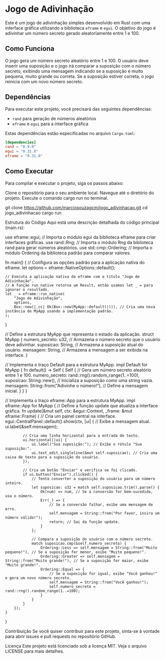 # Jogo de Adivinhação

Este é um jogo de adivinhação simples desenvolvido em Rust com uma interface gráfica utilizando a biblioteca `eframe` e `egui`. O objetivo do jogo é adivinhar um número secreto gerado aleatoriamente entre 1 e 100.

## Como Funciona

O jogo gera um número secreto aleatório entre 1 e 100. O usuário deve inserir uma suposição e o jogo irá comparar a suposição com o número secreto, exibindo uma mensagem indicando se a suposição é muito pequena, muito grande ou correta. Se a suposição estiver correta, o jogo reinicia com um novo número secreto.

## Dependências

Para executar este projeto, você precisará das seguintes dependências:

- `rand` para geração de números aleatórios
- `eframe` e `egui` para a interface gráfica

Estas dependências estão especificadas no arquivo `Cargo.toml`:

```toml
[dependencies]
rand = "0.9.0"
egui = "0.31.0"
eframe = "0.31.0"
````

## Como Executar
Para compilar e executar o projeto, siga os passos abaixo:

Clone o repositório para o seu ambiente local.
Navegue até o diretório do projeto.
Execute o comando cargo run no terminal.

git clone https://github.com/marciosouzagcm/jogo_adivinhacao.git
cd jogo_adivinhacao
cargo run

Estrutura do Código
Aqui está uma descrição detalhada do código principal (main.rs):

use eframe::egui; // Importa o módulo egui da biblioteca eframe para criar interfaces gráficas.
use rand::Rng; // Importa o módulo Rng da biblioteca rand para gerar números aleatórios.
use std::cmp::Ordering; // Importa o módulo Ordering da biblioteca padrão para comparar valores.

fn main() {
    // Configura as opções padrão para a aplicação nativa do eframe.
    let options = eframe::NativeOptions::default();
    
    // Executa a aplicação nativa do eframe com o título "Jogo de Adivinhação".
    // A função run_native retorna um Result, então usamos let _ = para ignorar o resultado.
    let _ = eframe::run_native(
        "Jogo de Adivinhação",
        options,
        Box::new(|_cc| Ok(Box::new(MyApp::default()))), // Cria uma nova instância de MyApp usando a implementação padrão.
    );
}

// Define a estrutura MyApp que representa o estado da aplicação.
struct MyApp {
    numero_secreto: u32, // Armazena o número secreto que o usuário deve adivinhar.
    suposicao: String, // Armazena a suposição atual do usuário.
    mensagem: String, // Armazena a mensagem a ser exibida na interface.
}

// Implementa o traço Default para a estrutura MyApp.
impl Default for MyApp {
    fn default() -> Self {
        Self {
            // Gera um número secreto aleatório entre 1 e 100.
            numero_secreto: rand::rng().random_range(1..=100),
            suposicao: String::new(), // Inicializa a suposição como uma string vazia.
            mensagem: String::from("Adivinhe o número!"), // Define a mensagem inicial.
        }
    }
}

// Implementa o traço eframe::App para a estrutura MyApp.
impl eframe::App for MyApp {
    // Define a função update que atualiza a interface gráfica.
    fn update(&mut self, ctx: &egui::Context, _frame: &mut eframe::Frame) {
        // Cria um painel central na interface.
        egui::CentralPanel::default().show(ctx, |ui| {
            // Exibe a mensagem atual.
            ui.label(&self.mensagem);

            // Cria uma linha horizontal para a entrada de texto.
            ui.horizontal(|ui| {
                ui.label("Sua suposição:"); // Exibe o rótulo "Sua suposição:".
                ui.text_edit_singleline(&mut self.suposicao); // Cria uma caixa de texto para a suposição do usuário.
            });

            // Cria um botão "Enviar" e verifica se foi clicado.
            if ui.button("Enviar").clicked() {
                // Tenta converter a suposição do usuário para um número inteiro.
                let suposicao: u32 = match self.suposicao.trim().parse() {
                    Ok(num) => num, // Se a conversão for bem-sucedida, usa o número.
                    Err(_) => {
                        // Se a conversão falhar, exibe uma mensagem de erro.
                        self.mensagem = String::from("Por favor, insira um número válido!");
                        return; // Sai da função update.
                    }
                };

                // Compara a suposição do usuário com o número secreto.
                match suposicao.cmp(&self.numero_secreto) {
                    Ordering::Less => self.mensagem = String::from("Muito pequeno!"), // Se a suposição for menor, exibe "Muito pequeno!".
                    Ordering::Greater => self.mensagem = String::from("Muito grande!"), // Se a suposição for maior, exibe "Muito grande!".
                    Ordering::Equal => {
                        // Se a suposição for igual, exibe "Você ganhou!" e gera um novo número secreto.
                        self.mensagem = String::from("Você ganhou!");
                        self.numero_secreto = rand::rng().random_range(1..=100);
                    }
                }
            }
        });
    }
}

Contribuição
Se você quiser contribuir para este projeto, sinta-se à vontade para abrir issues e pull requests no repositório GitHub.

Licença
Este projeto está licenciado sob a licença MIT. Veja o arquivo LICENSE para mais detalhes.

